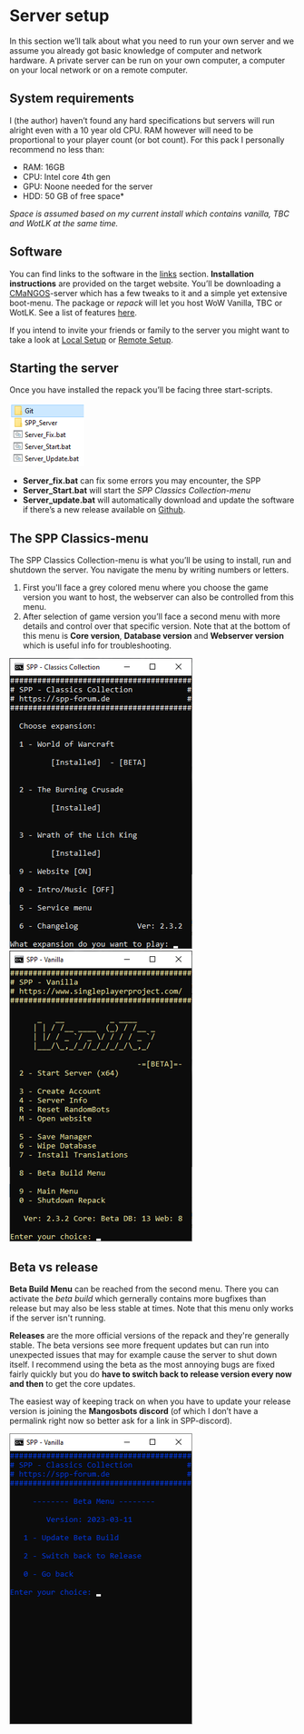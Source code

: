 # Server setup

In this section we’ll talk about what you need to run your own server and we assume you already got basic knowledge of computer and network hardware. A private server can be run on your own computer, a computer on your local network or on a remote computer.

## System requirements

I (the author) haven’t found any hard specifications but servers will run alright even with a 10 year old CPU. RAM however will need to be proportional to your player count (or bot count). For this pack I personally recommend no less than:
-   RAM: 16GB
-   CPU: Intel core 4th gen
-   GPU: Noone needed for the server
-   HDD: 50 GB of free space*

*Space is assumed based on my current install which contains vanilla, TBC and WotLK at the same time.*

## Software

You can find links to the software in the [links](_pages/Links) section. **Installation instructions** are provided on the target website. You’ll be downloading a [CMaNGOS](https://cmangos.net/)-server which has a few tweaks to it and a simple yet extensive boot-menu. The package or *repack* will let you host WoW Vanilla, TBC or WotLK. See a list of features [here](https://singleplayerproject.com/viewtopic.php?f=4&t=373).

If you intend to invite your friends or family to the server you might want to take a look at [Local Setup](_pages/Setup2) or [Remote Setup](_pages/Setup3).

## Starting the server

Once you have installed the repack you’ll be facing three start-scripts.

![](../_media/820befcb08632edfda4211577a904ade.png)

-   **Server_fix.bat** can fix some errors you may encounter, the SPP
-   **Server_Start.bat** will start the *SPP Classics Collection-menu*
-   **Server_update.bat** will automatically download and update the software if there’s a new release available on [Github](https://github.com/celguar/spp-classics-cmangos/releases).

## The SPP Classics-menu

The SPP Classics Collection-menu is what you’ll be using to install, run and shutdown the server. You navigate the menu by writing numbers or letters.

1. First you'll face a grey colored menu where you choose the game version you want to host, the webserver can also be controlled from this menu.
2. After selection of game version you’ll face a second menu with more details and control over that specific version. Note that at the bottom of this menu is **Core version**, **Database version** and **Webserver version** which is useful info for troubleshooting.

![](../_media/045c6f39c7f15eda134ba7d377567c44.png)![](../_media/e9809bbdf451a960c04b8d43ddd409de.png)

## Beta vs release

**Beta Build Menu** can be reached from the second menu. There you can activate the *beta build* which gernerally contains more bugfixes than release but may also be less stable at times. Note that this menu only works if the server isn't running.

**Releases** are the more official versions of the repack and they're generally stable. The beta versions see more frequent updates but can run into unexpected issues that may for example cause the server to shut down itself. I recommend using the beta as the most annoying bugs are fixed fairly quickly but you do **have to switch back to release version every now and then** to get the core updates.

The easiest way of keeping track on when you have to update your release version is joining the **Mangosbots discord** (of which I don’t have a permalink right now so better ask for a link in SPP-discord).

![](../_media/a0da93389eac7191079e18d3f2a00c87.png)
